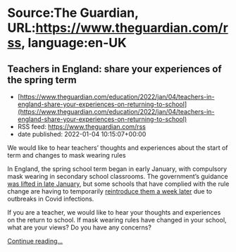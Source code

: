 # Source:The Guardian, URL:https://www.theguardian.com/rss, language:en-UK

## Teachers in England: share your experiences of the spring term
 - [https://www.theguardian.com/education/2022/jan/04/teachers-in-england-share-your-experiences-on-returning-to-school](https://www.theguardian.com/education/2022/jan/04/teachers-in-england-share-your-experiences-on-returning-to-school)
 - RSS feed: https://www.theguardian.com/rss
 - date published: 2022-01-04 10:15:07+00:00

<p>We would like to hear teachers’ thoughts and experiences about the start of term and changes to mask wearing rules</p><p>In England, the spring school term began in early January, with compulsory mask wearing in secondary school classrooms. The government’s guidance <a href="https://www.theguardian.com/world/2022/jan/19/boris-johnson-announces-end-to-all-omicron-covid-restrictions-in-england">was lifted in late January</a>, but some schools that have complied with the rule change are having to temporarily <a href="https://www.theguardian.com/world/2022/jan/29/schools-in-england-reinstate-mask-wearing-rules-as-covid-and-absenteeism-soar?CMP=Share_iOSApp_Other">reintroduce them a week later</a> due to outbreaks in Covid infections.</p><p>If you are a teacher, we would like to hear your thoughts and experiences on the return to school. If mask wearing rules have changed in your school, what are your views? Do you have any concerns?</p> <a href="https://www.theguardian.com/education/2022/jan/04/teachers-in-england-share-your-experiences-on-returning-to-school">Continue reading...</a>

